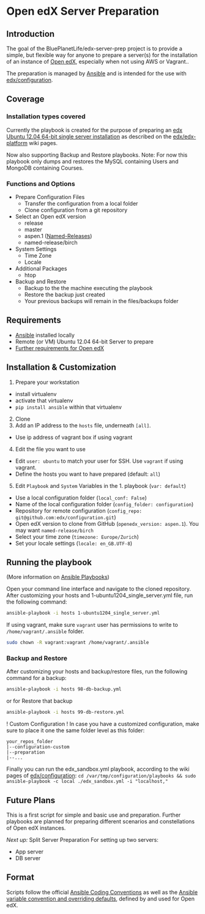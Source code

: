 # Open edX Server Preparation

## Introduction
The goal of the BluePlanetLife/edx-server-prep project is to provide a simple, but flexible way for anyone to prepare a server(s) for the installation of an instance of [Open edX](http://openedx.org), especially when not using AWS or Vagrant..

The preparation is managed by [Ansible](http://ansible.com/) and is intended for the use with [edx/configuration](https://github.com/edx/configuration).

## Coverage

### Installation types covered
Currently the playbook is created for the purpose of preparing an [edx Ubuntu 12.04 64-bit single server installation](https://github.com/edx/configuration/wiki/edX-Ubuntu-12.04-64-bit-Installation) as described on the [edx/edx-platform](https://github.com/edx/edx-platform) wiki pages.

Now also supporting Backup and Restore playbooks. Note: For now this playbook only dumps and restores the MySQL containing Users and MongoDB containing Courses.

### Functions and Options
* Prepare Configuration Files
  * Transfer the configuration from a local folder
  * Clone configuration from a git repository
* Select an Open edX version
  * release
  * master
  * aspen.1 ([Named-Releases](https://github.com/edx/configuration/wiki/Named-Releases))
  * named-release/birch
* System Settings
  * Time Zone
  * Locale
* Additional Packages
  * htop
* Backup and Restore
  * Backup to the the machine executing the playbook
  * Restore the backup just created
  * Your previous backups will remain in the files/backups folder

## Requirements
* [Ansible](http://docs.ansible.com/intro_installation.html) installed locally
* Remote (or VM) Ubuntu 12.04 64-bit Server to prepare
* [Further requirements for Open edX](https://github.com/edx/configuration/wiki/edX-Ubuntu-12.04-64-bit-Installation#hardware-requirements)

## Installation & Customization
1. Prepare your workstation
  - install virtualenv
  - activate that virtualenv
  - `pip install ansible` within that virtualenv
2. Clone 
3. Add an IP address to the `hosts` file, underneath `[all]`. 
  - Use ip address of vagrant box if using vagrant
4. Edit the file you want to use
  - Edit `user: ubuntu` to match your user for SSH. Use `vagrant` if using vagrant.
  - Define the hosts you want to have prepared (default: `all`)
5. Edit `Playbook` and `System` Variables in the 1. playbook (`var: default`)
  - Use a local configuration folder (`local_conf: False`)
  - Name of the local configuration folder (`config_folder: configuration`)
  - Repository for remote configuration (`config_repo: git@github.com:edx/configuration.git`)
  - Open edX version to clone from GitHub (`openedx_version: aspen.1`). You may want `named-release/birch`
  - Select your time zone (`timezone: Europe/Zurich`)
  - Set your locale settings (`locale: en_GB.UTF-8`)
  
## Running the playbook
(More information on [Ansible Playbooks](http://docs.ansible.com/playbooks.html))

Open your command line interface and navigate to the cloned repository.
After customizing your hosts and 1-ubuntu1204_single_server.yml file, run the following command:
```bash
ansible-playbook -i hosts 1-ubuntu1204_single_server.yml
```
If using vagrant, make sure `vagrant` user has permissions to write to `/home/vagrant/.ansible` folder.
```bash
sudo chown -R vagrant:vagrant /home/vagrant/.ansible
```
### Backup and Restore
After customizing your hosts and backup/restore files, run the following command for a backup:
```bash
ansible-playbook -i hosts 98-db-backup.yml
```
or for Restore that backup
```bash
ansible-playbook -i hosts 99-db-restore.yml
```



! Custom Configuration !
In case you have a customized configuration, make sure to place it one the same folder level as this folder:
```
your_repos_folder   
|--configuration-custom
|--preparation
|--...
```

Finally you can run the edx_sandbox.yml playbook, according to the wiki pages of [edx/configuration](https://github.com/edx/configuration/wiki/edX-Ubuntu-12.04-64-bit-Installation):
`cd /var/tmp/configuration/playbooks && sudo ansible-playbook -c local ./edx_sandbox.yml -i "localhost,"`

## Future Plans
This is a first script for simple and basic use and preparation. Further playbooks are planned for preparing different scenarios and constellations of Open edX instances.

*Next up:* Split Server Preparation
For setting up two servers: 
- App server
- DB server

## Format
Scripts follow the official [Ansible Coding Conventions](https://github.com/edx/configuration/wiki/Ansible-Coding-Conventions) as well as the [Ansible variable convention and overriding defaults](https://github.com/edx/configuration/wiki/Ansible-variable-conventions-and-overriding-defaults), defined by and used for Open edX.
